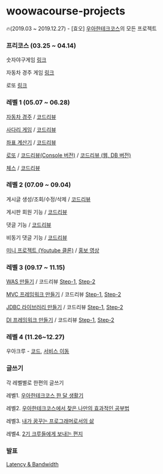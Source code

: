 # woowacourse-projects

🔥(2019.03 ~ 2019.12.27) - [효오] [우아한테크코스](https://woowacourse.github.io)의 모든 프로젝트

### 프리코스 (03.25 ~ 04.14)

숫자야구게임 [링크](https://github.com/woowacourse/java-baseball-precourse/pull/3)

자동차 경주 게임 [링크](https://github.com/woowacourse/java-racingcar-precourse/pull/3)

로또 [링크](https://github.com/woowacourse/java-lotto-precourse/pull/3)

### 레벨 1 (05.07 ~ 06.28)

[자동차 경주](https://github.com/woowacourse/java-racingcar/tree/hyojaekim) / [코드리뷰](https://github.com/woowacourse/java-racingcar/pull/40)

[사다리 게임](https://github.com/woowacourse/java-ladder/tree/hyojaekim) / [코드리뷰](https://github.com/woowacourse/java-ladder/pull/8)

[좌표 계산기](https://github.com/woowacourse/java-coordinate/tree/hyojaekim) / [코드리뷰](https://github.com/woowacourse/java-coordinate/pull/47)

[로또](https://github.com/woowacourse/java-lotto/tree/hyojaekim) / [코드리뷰(Console 버전)](https://github.com/woowacourse/java-lotto/pull/29) / [코드리뷰 (웹, DB 버전)](https://github.com/woowacourse/java-lotto/pull/75)

[체스](https://github.com/woowacourse/java-chess/tree/hyojaekim) / [코드리뷰](https://github.com/woowacourse/java-chess/pull/21)

### 레벨 2 (07.09 ~ 09.04)

게시글 생성/조회/수정/삭제 / [코드리뷰](https://github.com/woowacourse/jwp-blog/pull/36)

게시판 회원 기능 / [코드리뷰](https://github.com/woowacourse/jwp-blog/pull/90)

댓글 기능 / [코드리뷰](https://github.com/woowacourse/jwp-blog/pull/154)

비동기 댓글 기능 / [코드리뷰](https://github.com/woowacourse/jwp-blog/pull/196)

[미니 프로젝트 (Youtube 클론)](https://github.com/woowahan-ioi/miniprojects-2019/tree/develop) / [홍보 영상](https://www.youtube.com/watch?v=aFqw6a7gvyE)

### 레벨 3 (09.17 ~ 11.15)

[WAS 만들기](https://github.com/woowacourse/jwp-was/tree/hyojaekim) / 코드리뷰 [Step-1](https://github.com/woowacourse/jwp-was/pull/36), [Step-2](https://github.com/woowacourse/jwp-was/pull/84)

[MVC 프레임워크 만들기](https://github.com/woowacourse/jwp-mvc/tree/hyojaekim) / 코드리뷰 [Step-1](https://github.com/woowacourse/jwp-mvc/pull/28), [Step-2](https://github.com/woowacourse/jwp-mvc/pull/59)

[JDBC 라이브러리 만들기](https://github.com/woowacourse/jwp-jdbc/tree/hyojaekim) / 코드리뷰 [Step-1](https://github.com/woowacourse/jwp-jdbc/pull/33), [Step-2](https://github.com/woowacourse/jwp-jdbc/pull/58)

[DI 프레임워크 만들기](https://github.com/woowacourse/jwp-di/tree/hyojaekim) / 코드리뷰 [Step-1](https://github.com/woowacourse/jwp-di/pull/11), [Step-2](https://github.com/woowacourse/jwp-di/pull/49)

### 레벨 4 (11.26~12.27)

우아크루 - [코드](https://github.com/WoowaCrew/WoowaCrew/tree/develop), [서비스 이동](https://woowacrew.com/)

### 글쓰기

각 레벨별로 한편의 글쓰기

레벨1. [우아한테크코스 한 달 생활기](https://github.com/woowacourse/woowa-writing-1/blob/hyojaekim/Lv1.md)

레벨2. [우아한테크코스에서 찾은 나만의 효과적인 공부법](https://github.com/woowacourse/woowa-writing-1/blob/hyojaekim/Lv2.md)

레벨3. [내가 꿈꾸는 프로그래머로서의 삶
](https://github.com/woowacourse/woowa-writing-1/blob/hyojaekim/Lv3.md)

레벨4. [2기 크루들에게 보내는 편지](https://github.com/woowacourse/woowa-writing-1/blob/hyojaekim/Lv4.md)

### 발표

[Latency & Bandwidth](https://www.youtube.com/watch?v=mFBIwEhvZUY)
